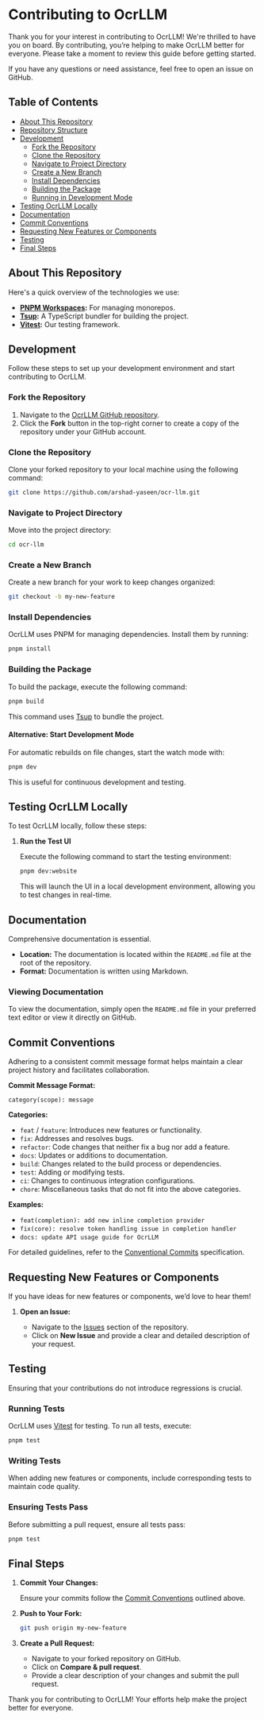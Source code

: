 # Contributing to OcrLLM

Thank you for your interest in contributing to OcrLLM! We're thrilled to have you on board. By contributing, you’re helping to make OcrLLM better for everyone. Please take a moment to review this guide before getting started.

If you have any questions or need assistance, feel free to open an issue on GitHub.

## Table of Contents

- [About This Repository](#about-this-repository)
- [Repository Structure](#repository-structure)
- [Development](#development)
  - [Fork the Repository](#fork-the-repository)
  - [Clone the Repository](#clone-the-repository)
  - [Navigate to Project Directory](#navigate-to-project-directory)
  - [Create a New Branch](#create-a-new-branch)
  - [Install Dependencies](#install-dependencies)
  - [Building the Package](#building-the-package)
  - [Running in Development Mode](#running-in-development-mode)
- [Testing OcrLLM Locally](#testing-ocr-llm-locally)
- [Documentation](#documentation)
- [Commit Conventions](#commit-conventions)
- [Requesting New Features or Components](#requesting-new-features-or-components)
- [Testing](#testing)
- [Final Steps](#final-steps)

## About This Repository

Here's a quick overview of the technologies we use:

- **[PNPM Workspaces](https://pnpm.io/workspaces):** For managing monorepos.
- **[Tsup](https://tsup.egoist.dev/):** A TypeScript bundler for building the project.
- **[Vitest](https://vitest.dev):** Our testing framework.

## Development

Follow these steps to set up your development environment and start contributing to OcrLLM.

### Fork the Repository

1. Navigate to the [OcrLLM GitHub repository](https://github.com/arshad-yaseen/ocr-llm).
2. Click the **Fork** button in the top-right corner to create a copy of the repository under your GitHub account.

### Clone the Repository

Clone your forked repository to your local machine using the following command:

```bash
git clone https://github.com/arshad-yaseen/ocr-llm.git
```

### Navigate to Project Directory

Move into the project directory:

```bash
cd ocr-llm
```

### Create a New Branch

Create a new branch for your work to keep changes organized:

```bash
git checkout -b my-new-feature
```

### Install Dependencies

OcrLLM uses PNPM for managing dependencies. Install them by running:

```bash
pnpm install
```

### Building the Package

To build the package, execute the following command:

```bash
pnpm build
```

This command uses [Tsup](https://tsup.egoist.dev/) to bundle the project.

#### Alternative: Start Development Mode

For automatic rebuilds on file changes, start the watch mode with:

```bash
pnpm dev
```

This is useful for continuous development and testing.

## Testing OcrLLM Locally

To test OcrLLM locally, follow these steps:

1. **Run the Test UI**

   Execute the following command to start the testing environment:

   ```bash
   pnpm dev:website
   ```

   This will launch the UI in a local development environment, allowing you to test changes in real-time.

## Documentation

Comprehensive documentation is essential.

- **Location:** The documentation is located within the `README.md` file at the root of the repository.
- **Format:** Documentation is written using Markdown.

### Viewing Documentation

To view the documentation, simply open the `README.md` file in your preferred text editor or view it directly on GitHub.

## Commit Conventions

Adhering to a consistent commit message format helps maintain a clear project history and facilitates collaboration.

**Commit Message Format:**

```plaintext
category(scope): message
```

**Categories:**

- `feat` / `feature`: Introduces new features or functionality.
- `fix`: Addresses and resolves bugs.
- `refactor`: Code changes that neither fix a bug nor add a feature.
- `docs`: Updates or additions to documentation.
- `build`: Changes related to the build process or dependencies.
- `test`: Adding or modifying tests.
- `ci`: Changes to continuous integration configurations.
- `chore`: Miscellaneous tasks that do not fit into the above categories.

**Examples:**

- `feat(completion): add new inline completion provider`
- `fix(core): resolve token handling issue in completion handler`
- `docs: update API usage guide for OcrLLM`

For detailed guidelines, refer to the [Conventional Commits](https://www.conventionalcommits.org/) specification.

## Requesting New Features or Components

If you have ideas for new features or components, we’d love to hear them!

1. **Open an Issue:**

   - Navigate to the [Issues](https://github.com/arshad-yaseen/OcrLLM/issues) section of the repository.
   - Click on **New Issue** and provide a clear and detailed description of your request.

## Testing

Ensuring that your contributions do not introduce regressions is crucial.

### Running Tests

OcrLLM uses [Vitest](https://vitest.dev) for testing. To run all tests, execute:

```bash
pnpm test
```

### Writing Tests

When adding new features or components, include corresponding tests to maintain code quality.

### Ensuring Tests Pass

Before submitting a pull request, ensure all tests pass:

```bash
pnpm test
```

## Final Steps

1. **Commit Your Changes:**

   Ensure your commits follow the [Commit Conventions](#commit-conventions) outlined above.

2. **Push to Your Fork:**

   ```bash
   git push origin my-new-feature
   ```

3. **Create a Pull Request:**

   - Navigate to your forked repository on GitHub.
   - Click on **Compare & pull request**.
   - Provide a clear description of your changes and submit the pull request.

Thank you for contributing to OcrLLM! Your efforts help make the project better for everyone.